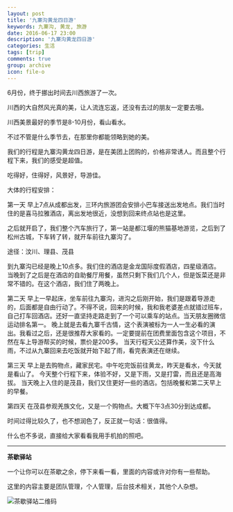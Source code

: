 ```yaml
---
layout: post
title: '九寨沟黄龙四日游'
keywords: 九寨沟, 黄龙, 旅游
date: 2016-06-17 23:00
description: '九寨沟黄龙四日游'
categories: 生活
tags: [trip]
comments: true
group: archive
icon: file-o
---
```


6月份，终于挪出时间去川西旅游了一次。

川西的大自然风光真的美，让人流连忘返，还没有去过的朋友一定要去哦。

川西美景最好的季节是8-10月份，看山看水。

不过不管是什么季节去，在那里你都能领略到她的美。

<!--more-->

我们的行程是九寨沟黄龙四日游，是在美团上团购的，价格非常诱人。而且整个行程下来，我们的感受是超值。

吃得好，住得好，风景好，导游佳。

大体的行程安排：

第一天
早上7点从成都出发，三环内旅游团会安排小巴车接送出发地点。我们当时住的是喜马拉雅酒店，离出发地很近，没想到回来终点站也是这里。

之后就开启了，我们整个汽车旅行了，第一站是都江堰的熊猫基地游览，之后到了松州古城，下车转了转，就开车前往九寨沟了。

途径：汶川、理县、茂县

到九寨沟已经是晚上10点多。我们住的酒店是金龙国际度假酒店，四星级酒店。当晚到了之后是在酒店的自助餐厅用餐，虽然只剩下我们几个人，但是饭菜还是非常不错的。在这个酒店，我们住了两晚上。

第二天
早上一早起床，坐车前往九寨沟，进沟之后刚开始，我们是跟着导游走的，后面都是自由行动了。不得不说，回来的时候，我和我老婆差点就错过班车，自己打车回酒店。还好一直坚持走路走到了一个可以乘车的站点。当天朋友圈微信运动排名第一。
晚上就是去看九寨千古情，这个表演被标为一人一生必看的演出。我看过之后，还是很推荐大家看的。一定要提前在团费里面包含这个项目，不然在车上导游帮买的时候，票价是200多。
当天行程天公还算作美，没下什么雨，不过从九寨回来去吃饭就开始下起了雨，看完表演还在继续。

第三天
早上是去购物点，藏家民宅。中午吃完饭前往黄龙，昨天是看水，今天就是看山了。
今天整个行程下来，体验不好，又是下雨，又是打雷，而且还是高海拔。
当天晚上入住的是茂县，我们又住更好一些的酒店。包括晚餐和第二天早上的早餐。

第四天
在茂县参观羌族文化，又是一个购物点。大概下午3点30分到达成都。

时间过得比较久了，也不想润色了，反正就一句话：很值得。

什么也不多说，直接给大家看看我用手机拍的照吧。

----

**茶歇驿站**

一个让你可以在茶歇之余，停下来看一看，里面的内容或许对你有一些帮助。

这里的内容主要是团队管理，个人管理，后台技术相关，其他个人杂想。

![茶歇驿站二维码](http://ww4.sinaimg.cn/large/824dcde4gw1f358o5j022j20by0bywf8.jpg)

